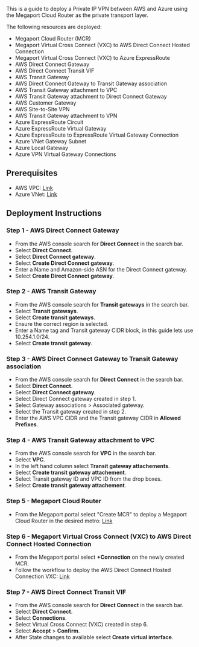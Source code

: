 This is a guide to deploy a Private IP VPN between AWS and Azure using the Megaport Cloud Router as the private transport layer.

The following resources are deployed:

* Megaport Cloud Router (MCR)
* Megaport Virtual Cross Connect (VXC) to AWS Direct Connect Hosted Connection
* Megaport Virtual Cross Connect (VXC) to Azure ExpressRoute
* AWS Direct Connect Gateway
* AWS Direct Connect Transit VIF
* AWS Transit Gateway
* AWS Direct Connect Gateway to Transit Gateway association
* AWS Transit Gateway attachment to VPC
* AWS Transit Gateway attachment to Direct Connect Gateway
* AWS Customer Gateway
* AWS Site-to-Site VPN
* AWS Transit Gateway attachment to VPN
* Azure ExpressRoute Circuit
* Azure ExpressRoute Virtual Gateway
* Azure ExpressRoute to ExpressRoute Virtual Gateway Connection
* Azure VNet Gateway Subnet
* Azure Local Gateway
* Azure VPN Virtual Gateway Connections

## Prerequisites

* AWS VPC: [Link](https://docs.aws.amazon.com/vpc/latest/userguide/create-vpc.html#create-vpc-and-other-resources)
* Azure VNet: [Link](https://learn.microsoft.com/en-us/azure/virtual-network/quick-create-portal)

## Deployment Instructions

### Step 1 - AWS Direct Connect Gateway

* From the AWS console search for **Direct Connect** in the search bar.
* Select **Direct Connect**.
* Select **Direct Connect gateway**.
* Select **Create Direct Connect gateway**.
* Enter a Name and Amazon-side ASN for the Direct Connect gateway.
* Select **Create Direct Connect gateway**.

### Step 2 - AWS Transit Gateway

* From the AWS console search for **Transit gateways** in the search bar.
* Select **Transit gateways**.
* Select **Create transit gateways**.
* Ensure the correct region is selected.
* Enter a Name tag and Transit gateway CIDR block, in this guide lets use 10.254.1.0/24.
* Select **Create transit gateway**.

### Step 3 - AWS Direct Connect Gateway to Transit Gateway association

* From the AWS console search for **Direct Connect** in the search bar.
* Select **Direct Connect**.
* Select **Direct Connect gateway**.
* Select Direct Connect gateway created in step 1.
* Select Gateway associations > Associated gateway.
* Select the Transit gateway created in step 2.
* Enter the AWS VPC CIDR and the Transit gateway CIDR in **Allowed Prefixes**.

### Step 4 - AWS Transit Gateway attachment to VPC

* From the AWS console search for **VPC** in the search bar.
* Select **VPC**.
* In the left hand column select **Transit gateway attachements**.
* Select **Create transit gateway attachement**.
* Select Transit gateway ID and VPC ID from the drop boxes.
* Select **Create transit gateway attachement**.

### Step 5 - Megaport Cloud Router

* From the Megaport portal select "Create MCR" to deploy a Megaport Cloud Router in the desired metro: [Link](https://docs.megaport.com/mcr/creating-mcr/)

### Step 6 - Megaport Virtual Cross Connect (VXC) to AWS Direct Connect Hosted Connection

* From the Megaport portal select **+Connection** on the newly created MCR. 
* Follow the workflow to deploy the AWS Direct Connect Hosted Connection VXC: [Link](https://docs.megaport.com/cloud/mcr/aws/#creating-a-hosted-connection)

### Step 7 - AWS Direct Connect Transit VIF

* From the AWS console search for **Direct Connect** in the search bar.
* Select **Direct Connect**.
* Select **Connections**.
* Select Virtual Cross Connect (VXC) created in step 6.
* Select **Accept** > **Confirm**.
* After State changes to available select **Create virtual interface**.

